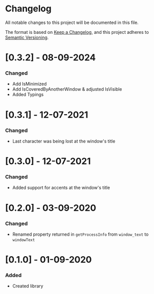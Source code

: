 # Changelog

All notable changes to this project will be documented in this file.

The format is based on [Keep a Changelog](https://keepachangelog.com/en/1.0.0/),
and this project adheres to [Semantic Versioning](https://semver.org/spec/v2.0.0.html).

# [0.3.2] - 08-09-2024

### Changed

-   Add IsMinimized
-   Add IsCoveredByAnotherWindow & adjusted IsVisible
-   Added Typings

# [0.3.1] - 12-07-2021

### Changed

-   Last character was being lost at the window's title

# [0.3.0] - 12-07-2021

### Changed

-   Added support for accents at the window's title

# [0.2.0] - 03-09-2020

### Changed

-   Renamed property returned in `getProcessInfo` from `window_text` to `windowText`

# [0.1.0] - 01-09-2020

### Added

-   Created library
